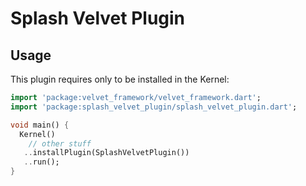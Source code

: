 # Splash Velvet Plugin

## Usage

This plugin requires only to be installed in the Kernel:

```dart
import 'package:velvet_framework/velvet_framework.dart';
import 'package:splash_velvet_plugin/splash_velvet_plugin.dart';

void main() {
  Kernel()
    // other stuff
   ..installPlugin(SplashVelvetPlugin())
   ..run();
}
```